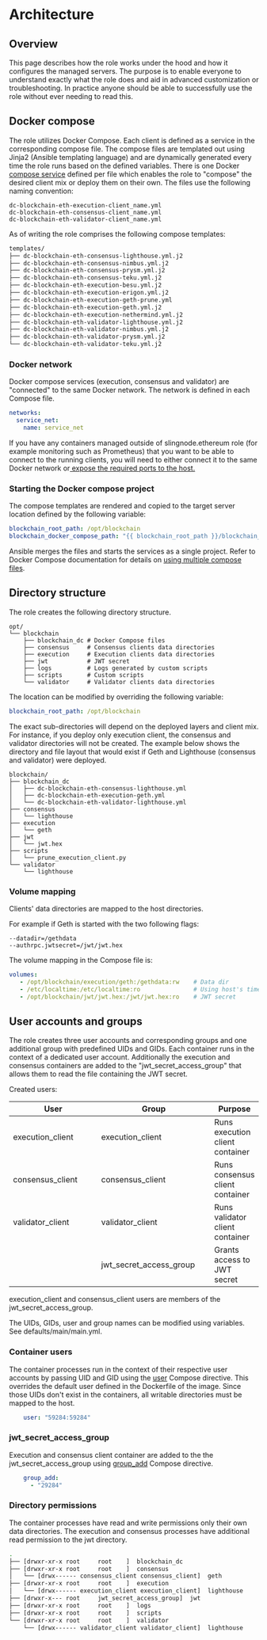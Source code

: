 # Architecture

## Overview

This page describes how the role works under the hood and how it configures the managed servers. The purpose is to enable everyone to understand exactly what the role does and aid in advanced customization or troubleshooting. In practice anyone should be able to successfully use the role without ever needing to read this. &#x20;

## Docker compose

The role utilizes Docker Compose. Each client is defined as a service in the corresponding compose file. The compose files are templated out using Jinja2 (Ansible templating language) and are dynamically generated every time the role runs based on the defined variables. There is one Docker [compose service](https://docs.docker.com/compose/compose-file/#services-top-level-element) defined per file which enables the role to "compose" the desired client mix or deploy them on their own. The files use the following naming convention:&#x20;

```
dc-blockchain-eth-execution-client_name.yml
dc-blockchain-eth-consensus-client_name.yml
dc-blockchain-eth-validator-client_name.yml
```

As of writing the role comprises the following compose templates:

```sh
templates/
├── dc-blockchain-eth-consensus-lighthouse.yml.j2
├── dc-blockchain-eth-consensus-nimbus.yml.j2
├── dc-blockchain-eth-consensus-prysm.yml.j2
├── dc-blockchain-eth-consensus-teku.yml.j2
├── dc-blockchain-eth-execution-besu.yml.j2
├── dc-blockchain-eth-execution-erigon.yml.j2
├── dc-blockchain-eth-execution-geth-prune.yml
├── dc-blockchain-eth-execution-geth.yml.j2
├── dc-blockchain-eth-execution-nethermind.yml.j2
├── dc-blockchain-eth-validator-lighthouse.yml.j2
├── dc-blockchain-eth-validator-nimbus.yml.j2
├── dc-blockchain-eth-validator-prysm.yml.j2
└── dc-blockchain-eth-validator-teku.yml.j2
```

### Docker network

Docker compose services (execution, consensus and validator) are "connected" to the same Docker network. The network is defined in each Compose file.

```yaml
networks:
  service_net:
    name: service_net
```

If you have any containers managed outside of slingnode.ethereum role (for example monitoring such as Prometheus) that you want to be able to connect to the running clients, you will need to either connect it to the same Docker network or[ expose the required ports to the host.](exposing-ports.md)

### Starting the Docker compose project

The compose templates are rendered and copied to the target server location defined by the following variable:

```yaml
blockchain_root_path: /opt/blockchain
blockchain_docker_compose_path: "{{ blockchain_root_path }}/blockchain_dc"
```

Ansible merges the files and starts the services as a single project. Refer to Docker Compose documentation for details on [using multiple compose files](https://docs.docker.com/compose/extends/#multiple-compose-files).

## Directory structure

The role creates the following directory structure.

```
opt/
└── blockchain
    ├── blockchain_dc # Docker Compose files
    ├── consensus     # Consensus clients data directories
    ├── execution     # Execution clients data directories
    ├── jwt           # JWT secret
    ├── logs          # Logs generated by custom scripts
    ├── scripts       # Custom scripts 
    └── validator     # Validator clients data directories
```

The location can be modified by overriding the following variable:

```yaml
blockchain_root_path: /opt/blockchain
```

The exact sub-directories will depend on the deployed layers and client mix. For instance, if you deploy only execution client, the consensus and validator directories will not be created.  The example below shows the directory and file layout that would exist if Geth and Lighthouse (consensus and validator) were deployed.

```
blockchain/
├── blockchain_dc
│   ├── dc-blockchain-eth-consensus-lighthouse.yml
│   ├── dc-blockchain-eth-execution-geth.yml
│   └── dc-blockchain-eth-validator-lighthouse.yml
├── consensus
│   └── lighthouse
├── execution
│   └── geth
├── jwt
│   └── jwt.hex
├── scripts
│   └── prune_execution_client.py
└── validator
    └── lighthouse
```

### Volume mapping

Clients' data directories are mapped to the host directories.&#x20;

For example if Geth is started with the two following flags:

```
--datadir=/gethdata
--authrpc.jwtsecret=/jwt/jwt.hex
```

The volume mapping in the Compose file is:

```yaml
volumes:
   - /opt/blockchain/execution/geth:/gethdata:rw    # Data dir
   - /etc/localtime:/etc/localtime:ro               # Using host's time
   - /opt/blockchain/jwt/jwt.hex:/jwt/jwt.hex:ro    # JWT secret
```

## User accounts and groups

The role creates three user accounts and corresponding groups and one additional group with predefined UIDs and GIDs. Each container runs in the context of a dedicated user account. Additionally the execution and consensus containers are added to the "jwt\_secret\_access\_group" that allows them to read the file containing the JWT secret.&#x20;

Created users:

<table><thead><tr><th width="183">User</th><th width="227.33333333333331">Group</th><th>Purpose</th></tr></thead><tbody><tr><td>execution_client </td><td>execution_client</td><td>Runs execution client container</td></tr><tr><td>consensus_client </td><td>consensus_client</td><td>Runs consensus client container</td></tr><tr><td>validator_client</td><td>validator_client</td><td>Runs validator client container</td></tr><tr><td></td><td>jwt_secret_access_group</td><td>Grants access to JWT secret</td></tr></tbody></table>

execution\_client and consensus\_client users are members of the jwt\_secret\_access\_group.

The UIDs, GIDs, user and group names can be modified using variables. See defaults/main/main.yml.

### Container users

The container processes run in the context of their respective user accounts by passing UID and GID using the [user](https://docs.docker.com/compose/compose-file/#user) Compose directive. This overrides the default user defined in the Dockerfile of the image. Since those UIDs don't exist in the containers, all writable directories must be mapped to the host.

```yaml
    user: "59284:59284"
```

### jwt\_secret\_access\_group

Execution and consensus client container are added to the the jwt\_secret\_access\_group using [group\_add](https://docs.docker.com/compose/compose-file/#group\_add) Compose directive.&#x20;

```yaml
    group_add:
      - "29284"
```

### Directory permissions

The container processes have read and write permissions only their own data directories. The execution and consensus processes have additional read permission to the jwt directory.

```sh
.
├── [drwxr-xr-x root     root    ]  blockchain_dc
├── [drwxr-xr-x root     root    ]  consensus
│   └── [drwx------ consensus_client consensus_client]  geth
├── [drwxr-xr-x root     root    ]  execution
│   └── [drwx------ execution_client execution_client]  lighthouse
├── [drwxr-x--- root     jwt_secret_access_group]  jwt
├── [drwxr-xr-x root     root    ]  logs
├── [drwxr-xr-x root     root    ]  scripts
└── [drwxr-xr-x root     root    ]  validator
    └── [drwx------ validator_client validator_client]  lighthouse
```
